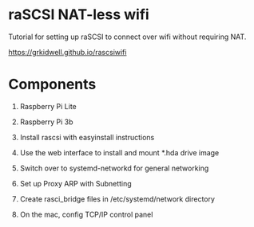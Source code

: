 # raSCSI NAT-less wifi
Tutorial for setting up raSCSI to connect over wifi without requiring NAT.

https://grkidwell.github.io/rascsiwifi


# Components

1. Raspberry Pi Lite 

2. Raspberry Pi 3b

3. Install rascsi with easyinstall instructions

4. Use the web interface to install and mount *.hda drive image

5. Switch over to systemd-networkd for general networking

6. Set up Proxy ARP with Subnetting

7. Create rasci_bridge files in /etc/systemd/network directory

8. On the mac, config TCP/IP control panel






